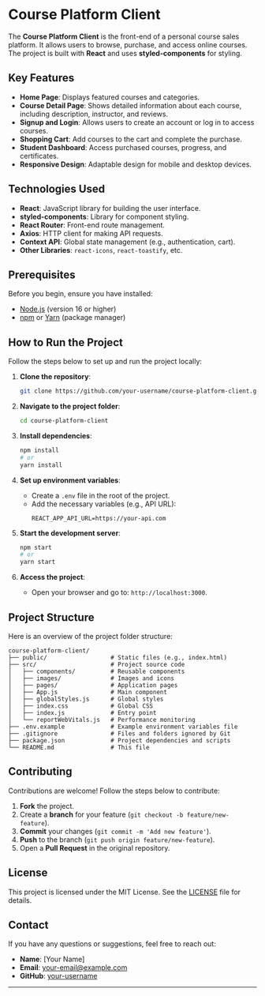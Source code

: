 # Course Platform Client

The **Course Platform Client** is the front-end of a personal course sales platform. It allows users to browse, purchase, and access online courses. The project is built with **React** and uses **styled-components** for styling.

## Key Features

- **Home Page**: Displays featured courses and categories.
- **Course Detail Page**: Shows detailed information about each course, including description, instructor, and reviews.
- **Signup and Login**: Allows users to create an account or log in to access courses.
- **Shopping Cart**: Add courses to the cart and complete the purchase.
- **Student Dashboard**: Access purchased courses, progress, and certificates.
- **Responsive Design**: Adaptable design for mobile and desktop devices.

## Technologies Used

- **React**: JavaScript library for building the user interface.
- **styled-components**: Library for component styling.
- **React Router**: Front-end route management.
- **Axios**: HTTP client for making API requests.
- **Context API**: Global state management (e.g., authentication, cart).
- **Other Libraries**: `react-icons`, `react-toastify`, etc.

## Prerequisites

Before you begin, ensure you have installed:

- [Node.js](https://nodejs.org/) (version 16 or higher)
- [npm](https://www.npmjs.com/) or [Yarn](https://yarnpkg.com/) (package manager)

## How to Run the Project

Follow the steps below to set up and run the project locally:

1. **Clone the repository**:
   ```bash
   git clone https://github.com/your-username/course-platform-client.git
   ```

2. **Navigate to the project folder**:
   ```bash
   cd course-platform-client
   ```

3. **Install dependencies**:
   ```bash
   npm install
   # or
   yarn install
   ```

4. **Set up environment variables**:
   - Create a `.env` file in the root of the project.
   - Add the necessary variables (e.g., API URL):
     ```env
     REACT_APP_API_URL=https://your-api.com
     ```

5. **Start the development server**:
   ```bash
   npm start
   # or
   yarn start
   ```

6. **Access the project**:
   - Open your browser and go to: `http://localhost:3000`.

## Project Structure

Here is an overview of the project folder structure:

```
course-platform-client/
├── public/                  # Static files (e.g., index.html)
├── src/                     # Project source code
│   ├── components/          # Reusable components
│   ├── images/              # Images and icons
│   ├── pages/               # Application pages
│   ├── App.js               # Main component
│   ├── globalStyles.js      # Global styles
│   ├── index.css            # Global CSS
│   ├── index.js             # Entry point
│   └── reportWebVitals.js   # Performance monitoring
├── .env.example             # Example environment variables file
├── .gitignore               # Files and folders ignored by Git
├── package.json             # Project dependencies and scripts
└── README.md                # This file
```

## Contributing

Contributions are welcome! Follow the steps below to contribute:

1. **Fork** the project.
2. Create a **branch** for your feature (`git checkout -b feature/new-feature`).
3. **Commit** your changes (`git commit -m 'Add new feature'`).
4. **Push** to the branch (`git push origin feature/new-feature`).
5. Open a **Pull Request** in the original repository.

## License

This project is licensed under the MIT License. See the [LICENSE](LICENSE) file for details.

## Contact

If you have any questions or suggestions, feel free to reach out:

- **Name**: [Your Name]
- **Email**: your-email@example.com
- **GitHub**: [your-username](https://github.com/your-username)

---
